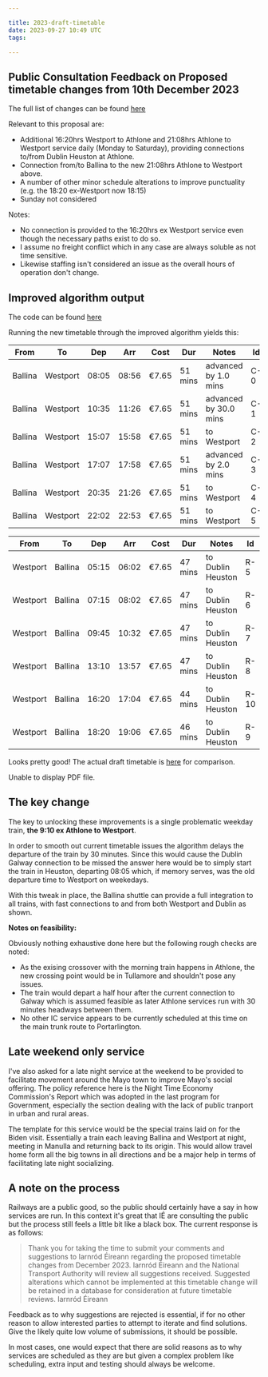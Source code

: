 ```yaml
---

title: 2023-draft-timetable
date: 2023-09-27 10:49 UTC
tags:

---
```



## Public Consultation Feedback on Proposed timetable changes from 10th December 2023

The full list of changes can be found [here](https://www.irishrail.ie/en-ie/train-timetables/Proposed-timetable-changes-from-10th-December-2023)

Relevant to this proposal are:

- Additional 16:20hrs Westport to Athlone and 21:08hrs Athlone to Westport service daily (Monday to Saturday), providing connections to/from Dublin Heuston at Athlone.
- Connection from/to Ballina to the new 21:08hrs Athlone to Westport above.
- A number of other minor schedule alterations to improve punctuality (e.g. the 18:20 ex-Westport now 18:15)
- Sunday not considered

Notes:

- No connection is provided to the 16:20hrs ex Westport service even though the necessary paths exist to do so.
- I assume no freight conflict which in any case are always soluble as not time sensitive.
- Likewise staffing isn't considered an issue as the overall hours of operation don't change.

## Improved algorithm output

The code can be found [here](https://github.com/seocahill/maightro/blob/main/models/scenarios/option_1b.rb)

Running the new timetable through the improved algorithm yields this:

| From    | To       | Dep   | Arr   | Cost  | Dur     | Notes                 | Id  |
|---------|----------|-------|-------|-------|---------|-----------------------|-----|
| Ballina | Westport | 08:05 | 08:56 | €7.65 | 51 mins | advanced by 1.0 mins  | C-0 |
| Ballina | Westport | 10:35 | 11:26 | €7.65 | 51 mins | advanced by 30.0 mins | C-1 |
| Ballina | Westport | 15:07 | 15:58 | €7.65 | 51 mins | to Westport           | C-2 |
| Ballina | Westport | 17:07 | 17:58 | €7.65 | 51 mins | advanced by 2.0 mins  | C-3 |
| Ballina | Westport | 20:35 | 21:26 | €7.65 | 51 mins | to Westport           | C-4 |
| Ballina | Westport | 22:02 | 22:53 | €7.65 | 51 mins | to Westport           | C-5 |

| From     | To      | Dep   | Arr   | Cost  | Dur     | Notes             | Id   |
|----------|---------|-------|-------|-------|---------|-------------------|------|
| Westport | Ballina | 05:15 | 06:02 | €7.65 | 47 mins | to Dublin Heuston | R-5  |
| Westport | Ballina | 07:15 | 08:02 | €7.65 | 47 mins | to Dublin Heuston | R-6  |
| Westport | Ballina | 09:45 | 10:32 | €7.65 | 47 mins | to Dublin Heuston | R-7  |
| Westport | Ballina | 13:10 | 13:57 | €7.65 | 47 mins | to Dublin Heuston | R-8  |
| Westport | Ballina | 16:20 | 17:04 | €7.65 | 44 mins | to Dublin Heuston | R-10 |
| Westport | Ballina | 18:20 | 19:06 | €7.65 | 46 mins | to Dublin Heuston | R-9  |

Looks pretty good! The actual draft timetable is [here](https://www.irishrail.ie/getmedia/d57bb37e-9dda-4227-9185-6cd38717d149/0610-DubGalwyWportDub_v1.pdf) for comparison.

<object data="https://www.irishrail.ie/getmedia/d57bb37e-9dda-4227-9185-6cd38717d149/0610-DubGalwyWportDub_v1.pdf" type="application/pdf" width="100%" height="500px">
  <p>Unable to display PDF file.</p>
</object>

## The key change

The key to unlocking these improvements is a single problematic weekday train, **the 9:10 ex Athlone to Westport**.

In order to smooth out current timetable issues the algorithm delays the departure of the train by 30 minutes. Since this would cause the Dublin Galway connection to be missed the answer here would be to simply start the train in Heuston, departing 08:05 which, if memory serves, was the old departure time to Westport on weekedays.

With this tweak in place, the Ballina shuttle can provide a full integration to all trains, with fast connections to and from both Westport and Dublin as shown.

**Notes on feasibility:**

Obviously nothing exhaustive done here but the following rough checks are noted:

- As the exising crossover with the morning train happens in Athlone, the new crossing point would be in Tullamore and shouldn't pose any issues.
- The train would depart a half hour after the current connection to Galway which is assumed feasible as later Athlone services run with 30 minutes headways between them.
- No other IC service appears to be currently scheduled at this time on the main trunk route to Portarlington.

## Late weekend only service

I've also asked for a late night service at the weekend to be provided to facilitate movement around the Mayo town to improve Mayo's social offering. The policy reference here is the Night Time Economy Commission's Report which was adopted in the last program for Government, especially the section dealing with the lack of public tranport in urban and rural areas.

The template for this service would be the special trains laid on for the Biden visit. Essentially a train each leaving Ballina and Westport at night, meeting in Manulla and returning back to its origin. This would allow travel home form all the big towns in all directions and be a major help in terms of facilitating late night socializing.

## A note on the process

Railways are a public good, so the public should certainly have a say in how services are run. In this context it's great that IÉ are consulting the public but the process still feels a little bit like a black box. The current response is as follows:

> Thank you for taking the time to submit your comments and suggestions to Iarnród Éireann regarding the proposed timetable changes from December 2023.
Iarnród Éireann and the National Transport Authority will review all suggestions received.
Suggested alterations which cannot be implemented at this timetable change will be retained in a database for consideration at future timetable reviews.
Iarnród Éireann

Feedback as to why suggestions are rejected is essential, if for no other reason to allow interested parties to attempt to iterate and find solutions. Give the likely quite low volume of submissions, it should be possible.

In most cases, one would expect that there are solid reasons as to why services are scheduled as they are but given a complex problem like scheduling, extra input and testing should always be welcome.